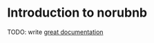 # Introduction to norubnb

TODO: write [great documentation](http://jacobian.org/writing/what-to-write/)
